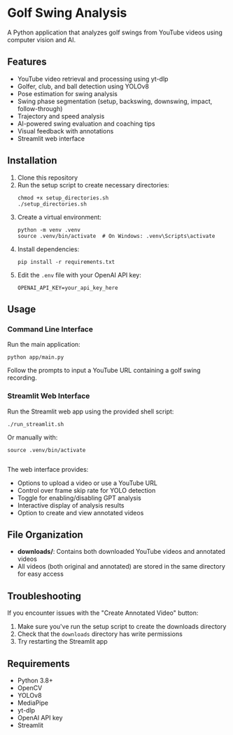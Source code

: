 # Golf Swing Analysis

A Python application that analyzes golf swings from YouTube videos using computer vision and AI.

## Features

- YouTube video retrieval and processing using yt-dlp
- Golfer, club, and ball detection using YOLOv8
- Pose estimation for swing analysis
- Swing phase segmentation (setup, backswing, downswing, impact, follow-through)
- Trajectory and speed analysis
- AI-powered swing evaluation and coaching tips
- Visual feedback with annotations
- Streamlit web interface

## Installation

1. Clone this repository
2. Run the setup script to create necessary directories:
   ```
   chmod +x setup_directories.sh
   ./setup_directories.sh
   ```
3. Create a virtual environment:
   ```
   python -m venv .venv
   source .venv/bin/activate  # On Windows: .venv\Scripts\activate
   ```
4. Install dependencies:
   ```
   pip install -r requirements.txt
   ```
5. Edit the `.env` file with your OpenAI API key:
   ```
   OPENAI_API_KEY=your_api_key_here
   ```

## Usage

### Command Line Interface

Run the main application:

```
python app/main.py
```

Follow the prompts to input a YouTube URL containing a golf swing recording.

### Streamlit Web Interface

Run the Streamlit web app using the provided shell script:

```
./run_streamlit.sh
```

Or manually with:

```
source .venv/bin/activate
 
```

The web interface provides:
- Options to upload a video or use a YouTube URL
- Control over frame skip rate for YOLO detection
- Toggle for enabling/disabling GPT analysis
- Interactive display of analysis results
- Option to create and view annotated videos

## File Organization

- **downloads/**: Contains both downloaded YouTube videos and annotated videos
- All videos (both original and annotated) are stored in the same directory for easy access

## Troubleshooting

If you encounter issues with the "Create Annotated Video" button:
1. Make sure you've run the setup script to create the downloads directory
2. Check that the `downloads` directory has write permissions
3. Try restarting the Streamlit app

## Requirements

- Python 3.8+
- OpenCV
- YOLOv8
- MediaPipe
- yt-dlp
- OpenAI API key
- Streamlit 